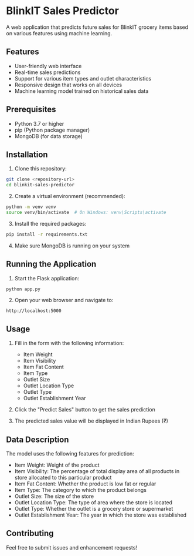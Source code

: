 # BlinkIT Sales Predictor

A web application that predicts future sales for BlinkIT grocery items based on various features using machine learning.

## Features

- User-friendly web interface
- Real-time sales predictions
- Support for various item types and outlet characteristics
- Responsive design that works on all devices
- Machine learning model trained on historical sales data

## Prerequisites

- Python 3.7 or higher
- pip (Python package manager)
- MongoDB (for data storage)

## Installation

1. Clone this repository:
```bash
git clone <repository-url>
cd blinkit-sales-predictor
```

2. Create a virtual environment (recommended):
```bash
python -m venv venv
source venv/bin/activate  # On Windows: venv\Scripts\activate
```

3. Install the required packages:
```bash
pip install -r requirements.txt
```

4. Make sure MongoDB is running on your system

## Running the Application

1. Start the Flask application:
```bash
python app.py
```

2. Open your web browser and navigate to:
```
http://localhost:5000
```

## Usage

1. Fill in the form with the following information:
   - Item Weight
   - Item Visibility
   - Item Fat Content
   - Item Type
   - Outlet Size
   - Outlet Location Type
   - Outlet Type
   - Outlet Establishment Year

2. Click the "Predict Sales" button to get the sales prediction

3. The predicted sales value will be displayed in Indian Rupees (₹)

## Data Description

The model uses the following features for prediction:
- Item Weight: Weight of the product
- Item Visibility: The percentage of total display area of all products in store allocated to this particular product
- Item Fat Content: Whether the product is low fat or regular
- Item Type: The category to which the product belongs
- Outlet Size: The size of the store
- Outlet Location Type: The type of area where the store is located
- Outlet Type: Whether the outlet is a grocery store or supermarket
- Outlet Establishment Year: The year in which the store was established

## Contributing

Feel free to submit issues and enhancement requests! 